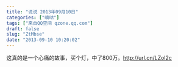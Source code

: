 ```yaml
---
title: "说说 2013年09月10日"
categories: ["嘀咕"]
tags: ["来自QQ空间 qzone.qq.com"]
draft: false
slug: "ZtMbse"
date: "2013-09-10 10:20:02"
---
```


这真的是一个心痛的故事，买个灯，中了800万。http://url.cn/LZol2c
